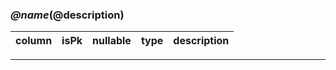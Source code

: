 
### ***@name***(@description)
|column|isPk|nullable|type|description|
|------|----|--------|----|-----------|


----